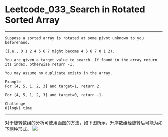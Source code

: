 # Leetcode_033_Search in Rotated Sorted Array

---


```
Suppose a sorted array is rotated at some pivot unknown to you beforehand.

(i.e., 0 1 2 4 5 6 7 might become 4 5 6 7 0 1 2).

You are given a target value to search. If found in the array return its index, otherwise return -1.

You may assume no duplicate exists in the array.

Example
For [4, 5, 1, 2, 3] and target=1, return 2.

For [4, 5, 1, 2, 3] and target=0, return -1.

Challenge
O(logN) time

```

---

对于旋转数组的分析可使用画图的方法，如下图所示，升序数组经旋转后可能为如下两种形式。
![](https://raw.githubusercontent.com/billryan/algorithm-exercise/master/shared-files/images/rotated_array.png)